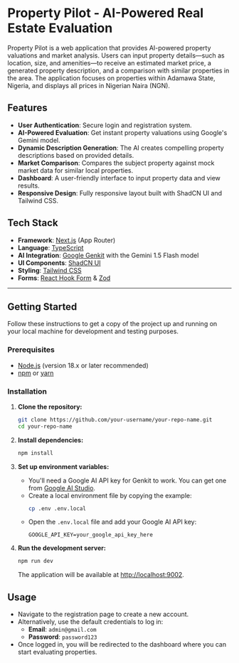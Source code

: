 # Property Pilot - AI-Powered Real Estate Evaluation

Property Pilot is a web application that provides AI-powered property valuations and market analysis. Users can input property details—such as location, size, and amenities—to receive an estimated market price, a generated property description, and a comparison with similar properties in the area. The application focuses on properties within Adamawa State, Nigeria, and displays all prices in Nigerian Naira (NGN).

## Features

- **User Authentication**: Secure login and registration system.
- **AI-Powered Evaluation**: Get instant property valuations using Google's Gemini model.
- **Dynamic Description Generation**: The AI creates compelling property descriptions based on provided details.
- **Market Comparison**: Compares the subject property against mock market data for similar local properties.
- **Dashboard**: A user-friendly interface to input property data and view results.
- **Responsive Design**: Fully responsive layout built with ShadCN UI and Tailwind CSS.

## Tech Stack

- **Framework**: [Next.js](https://nextjs.org/) (App Router)
- **Language**: [TypeScript](https://www.typescriptlang.org/)
- **AI Integration**: [Google Genkit](https://firebase.google.com/docs/genkit) with the Gemini 1.5 Flash model
- **UI Components**: [ShadCN UI](https://ui.shadcn.com/)
- **Styling**: [Tailwind CSS](https://tailwindcss.com/)
- **Forms**: [React Hook Form](https://react-hook-form.com/) & [Zod](https://zod.dev/)

---

## Getting Started

Follow these instructions to get a copy of the project up and running on your local machine for development and testing purposes.

### Prerequisites

- [Node.js](https://nodejs.org/) (version 18.x or later recommended)
- [npm](https://www.npmjs.com/) or [yarn](https://yarnpkg.com/)

### Installation

1.  **Clone the repository:**
    ```bash
    git clone https://github.com/your-username/your-repo-name.git
    cd your-repo-name
    ```

2.  **Install dependencies:**
    ```bash
    npm install
    ```

3.  **Set up environment variables:**
    -   You'll need a Google AI API key for Genkit to work. You can get one from [Google AI Studio](https://aistudio.google.com/app/apikey).
    -   Create a local environment file by copying the example:
        ```bash
        cp .env .env.local
        ```
    -   Open the `.env.local` file and add your Google AI API key:
        ```
        GOOGLE_API_KEY=your_google_api_key_here
        ```

4.  **Run the development server:**
    ```bash
    npm run dev
    ```
    The application will be available at [http://localhost:9002](http://localhost:9002).

## Usage

-   Navigate to the registration page to create a new account.
-   Alternatively, use the default credentials to log in:
    -   **Email**: `admin@gmail.com`
    -   **Password**: `password123`
-   Once logged in, you will be redirected to the dashboard where you can start evaluating properties.
